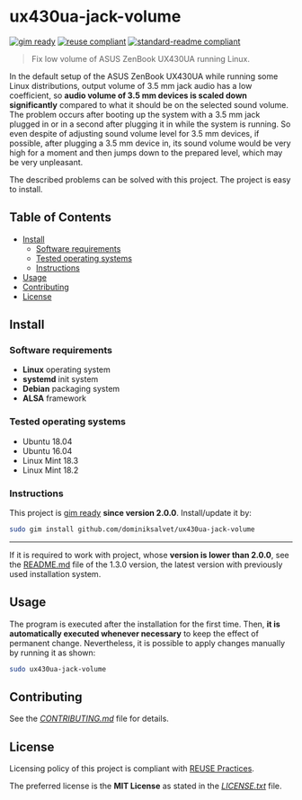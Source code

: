 # ux430ua-jack-volume

[![gim ready](https://img.shields.io/badge/gim-ready-571997.svg)](https://github.com/dominiksalvet/gim)
[![reuse compliant](https://reuse.software/badge/reuse-compliant.svg)](https://reuse.software/)
[![standard-readme compliant](https://img.shields.io/badge/readme_style-standard-brightgreen.svg)](https://github.com/RichardLitt/standard-readme)

> Fix low volume of ASUS ZenBook UX430UA running Linux.

In the default setup of the ASUS ZenBook UX430UA while running some Linux distributions, output volume of 3.5 mm jack audio has a low coefficient, so **audio volume of 3.5 mm devices is scaled down significantly** compared to what it should be on the selected sound volume. The problem occurs after booting up the system with a 3.5 mm jack plugged in or in a second after plugging it in while the system is running. So even despite of adjusting sound volume level for 3.5 mm devices, if possible, after plugging a 3.5 mm device in, its sound volume would be very high for a moment and then jumps down to the prepared level, which may be very unpleasant.

The described problems can be solved with this project. The project is easy to install.

## Table of Contents

* [Install](#install)
  * [Software requirements](#software-requirements)
  * [Tested operating systems](#tested-operating-systems)
  * [Instructions](#instructions)
* [Usage](#usage)
* [Contributing](#contributing)
* [License](#license)

## Install

### Software requirements

* **Linux** operating system
* **systemd** init system
* **Debian** packaging system
* **ALSA** framework

### Tested operating systems

* Ubuntu 18.04
* Ubuntu 16.04
* Linux Mint 18.3
* Linux Mint 18.2

### Instructions

This project is [gim ready](https://github.com/dominiksalvet/gim) **since version 2.0.0**. Install/update it by:

```sh
sudo gim install github.com/dominiksalvet/ux430ua-jack-volume
```

---

If it is required to work with project, whose **version is lower than 2.0.0**, see the [README.md](https://github.com/dominiksalvet/ux430ua-jack-volume/blob/1.3.0/README.md) file of the 1.3.0 version, the latest version with previously used installation system.

## Usage

The program is executed after the installation for the first time. Then, **it is automatically executed whenever necessary** to keep the effect of permanent change. Nevertheless, it is possible to apply changes manually by running it as shown:

```sh
sudo ux430ua-jack-volume
```

## Contributing

See the [*CONTRIBUTING.md*](CONTRIBUTING.md) file for details.

## License

Licensing policy of this project is compliant with [REUSE Practices](https://reuse.software/practices/2.0/).

The preferred license is the **MIT License** as stated in the [*LICENSE.txt*](LICENSE.txt) file.

